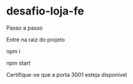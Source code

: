 
# desafio-loja-fe

Passo a passo


Entre na raiz do projeto


npm i


npm start


Certifique-se que a porta 3001 esteja disponivel

